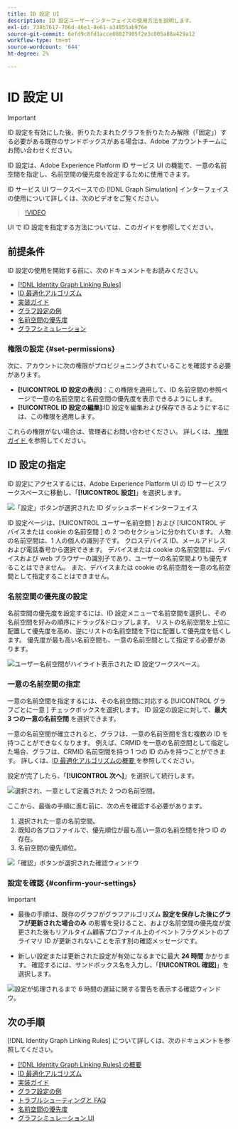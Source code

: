 ```yaml
---
title: ID 設定 UI
description: ID 設定ユーザーインターフェイスの使用方法を説明します。
exl-id: 738b7617-706d-46e1-8e61-a34855ab976e
source-git-commit: 6efd9c8fd1acce08027905f2e3c005a88a429a12
workflow-type: tm+mt
source-wordcount: '644'
ht-degree: 2%

---
```


# ID 設定 UI

>[!IMPORTANT]
>
>ID 設定を有効にした後、折りたたまれたグラフを折りたたみ解除（「固定」）する必要がある既存のサンドボックスがある場合は、Adobe アカウントチームにお問い合わせください。

ID 設定は、Adobe Experience Platform ID サービス UI の機能で、一意の名前空間を指定し、名前空間の優先度を設定するために使用できます。

ID サービス UI ワークスペースでの [!DNL Graph Simulation] インターフェイスの使用について詳しくは、次のビデオをご覧ください。

>[!VIDEO](https://video.tv.adobe.com/v/3458487/?learn=on&enablevpops)

UI で ID 設定を指定する方法については、このガイドを参照してください。

## 前提条件

ID 設定の使用を開始する前に、次のドキュメントをお読みください。

* [[!DNL Identity Graph Linking Rules]](./overview.md)
* [ID 最適化アルゴリズム](./identity-optimization-algorithm.md)
* [実装ガイド](./implementation-guide.md)
* [グラフ設定の例](./example-configurations.md)
* [名前空間の優先度](./namespace-priority.md)
* [グラフシミュレーション](./graph-simulation.md)

### 権限の設定 {#set-permissions}

次に、アカウントに次の権限がプロビジョニングされていることを確認する必要があります。

* **[!UICONTROL ID 設定の表示]**：この権限を適用して、ID 名前空間の参照ページで一意の名前空間と名前空間の優先度を表示できるようにします。
* **[!UICONTROL ID 設定の編集]**:ID 設定を編集および保存できるようにするには、この権限を適用します。

これらの権限がない場合は、管理者にお問い合わせください。 詳しくは、[ 権限ガイド ](../../access-control/abac/ui/permissions.md) を参照してください。

## ID 設定の指定

ID 設定にアクセスするには、Adobe Experience Platform UI の ID サービスワークスペースに移動し、「**[!UICONTROL 設定]**」を選択します。

![ 「設定」ボタンが選択された ID ダッシュボードインターフェイス ](../images/rules/dashboard.png)

ID 設定ページは、[!UICONTROL  ユーザー名前空間 ] および [!UICONTROL  デバイスまたは cookie の名前空間 ] の 2 つのセクションに分かれています。 人物の名前空間は、1 人の個人の識別子です。 クロスデバイス ID、メールアドレスおよび電話番号から選択できます。 デバイスまたは cookie の名前空間は、デバイスおよび web ブラウザーの識別子であり、ユーザーの名前空間よりも優先することはできません。 また、デバイスまたは cookie の名前空間を一意の名前空間として指定することはできません。

### 名前空間の優先度の設定

名前空間の優先度を設定するには、ID 設定メニューで名前空間を選択し、その名前空間を好みの順序にドラッグ&amp;ドロップします。 リストの名前空間を上位に配置して優先度を高め、逆にリストの名前空間を下位に配置して優先度を低くします。 優先度が最も高い名前空間も、一意の名前空間として指定する必要があります。

![ ユーザー名前空間がハイライト表示された ID 設定ワークスペース。](../images/rules/namespace-priority.png)

### 一意の名前空間の指定

一意の名前空間を指定するには、その名前空間に対応する [!UICONTROL  グラフごとに一意 ] チェックボックスを選択します。 ID 設定の設定に対して、**最大 3 つの一意の名前空間** を選択できます。

一意の名前空間が確立されると、グラフは、一意の名前空間を含む複数の ID を持つことができなくなります。 例えば、CRMID を一意の名前空間として指定した場合、グラフは、CRMID 名前空間を持つ 1 つの ID のみを持つことができます。 詳しくは、[ID 最適化アルゴリズムの概要 ](./identity-optimization-algorithm.md#unique-namespace) を参照してください。

設定が完了したら、「**[!UICONTROL 次へ]**」を選択して続行します。

![ 選択され、一意として定義された 2 つの名前空間。](../images/rules/unique-namespace.png)

ここから、最後の手順に進む前に、次の点を確認する必要があります。

1. 選択された一意の名前空間。
2. 既知の各プロファイルで、優先順位が最も高い一意の名前空間を持つ ID の存在。
3. 名前空間の優先順位。

![ 「確認」ボタンが選択された確認ウィンドウ ](../images/rules/confirmation.png)

### 設定を確認 {#confirm-your-settings}

>[!IMPORTANT]
>
>* 最後の手順は、既存のグラフがグラフアルゴリズム **設定を保存した後にグラフが更新された場合のみ** の影響を受けること、および名前空間の優先度が変更された後もリアルタイム顧客プロファイル上のイベントフラグメントのプライマリ ID が更新されないことを示す別の確認メッセージです。
>
>* 新しい設定または更新された設定が有効になるまでに最大 **24 時間** かかります。 確認するには、サンドボックス名を入力し、「**[!UICONTROL 確認]**」を選択します。

![ 設定が処理されるまで 6 時間の遅延に関する警告を表示する確認ウィンドウ。](../images/rules/complete.png)

## 次の手順

[!DNL Identity Graph Linking Rules] について詳しくは、次のドキュメントを参照してください。

* [[!DNL Identity Graph Linking Rules] の概要](./overview.md)
* [ID 最適化アルゴリズム](./identity-optimization-algorithm.md)
* [実装ガイド](./implementation-guide.md)
* [グラフ設定の例](./example-configurations.md)
* [トラブルシューティングと FAQ](./troubleshooting.md)
* [名前空間の優先度](./namespace-priority.md)
* [グラフシミュレーション UI](./graph-simulation.md)